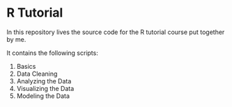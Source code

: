 # R Tutorial

In this repository lives the source code for the R tutorial course put together by me.

It contains the following scripts:
1. Basics
3. Data Cleaning
4. Analyzing the Data
5. Visualizing the Data
6. Modeling the Data




 
